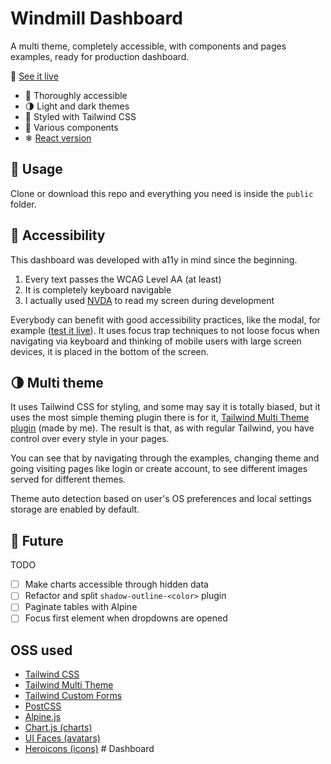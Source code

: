# Windmill Dashboard

A multi theme, completely accessible, with components and pages examples, ready for production dashboard.

🧪 [See it live](https://windmillui.com/dashboard-html)

- 🦮 Thoroughly accessible
- 🌗 Light and dark themes
- 💅 Styled with Tailwind CSS
- 🧩 Various components
- ❄ [React version](https://windmillui.com/dashboard-react)

## 🚀 Usage

Clone or download this repo and everything you need is inside the `public` folder.

## 🦮 Accessibility

This dashboard was developed with a11y in mind since the beginning.

1. Every text passes the WCAG Level AA (at least)
2. It is completely keyboard navigable
3. I actually used [NVDA](https://www.nvaccess.org/) to read my screen during development

Everybody can benefit with good accessibility practices, like the modal, for example ([test it live](https://windmill-dashboard.vercel.app/modals.html)). It uses focus trap techniques to not loose focus when navigating via keyboard and thinking of mobile users with large screen devices, it is placed in the bottom of the screen.

## 🌗 Multi theme

It uses Tailwind CSS for styling, and some may say it is totally biased, but it uses the most simple theming plugin there is for it, [Tailwind Multi Theme plugin](https://github.com/estevanmaito/tailwindcss-multi-theme#tailwind-css-multi-theme) (made by me). The result is that, as with regular Tailwind, you have control over every style in your pages.

You can see that by navigating through the examples, changing theme and going visiting pages like login or create account, to see different images served for different themes.

Theme auto detection based on user's OS preferences and local settings storage are enabled by default.

## 🔮 Future

TODO

- [ ] Make charts accessible through hidden data
- [ ] Refactor and split `shadow-outline-<color>` plugin
- [ ] Paginate tables with Alpine
- [ ] Focus first element when dropdowns are opened

## OSS used

- [Tailwind CSS](https://tailwindcss.com/)
- [Tailwind Multi Theme](https://github.com/estevanmaito/tailwindcss-multi-theme)
- [Tailwind Custom Forms](https://github.com/tailwindlabs/tailwindcss-custom-forms)
- [PostCSS](https://postcss.org/)
- [Alpine.js](https://github.com/alpinejs/alpine)
- [Chart.js (charts)](https://www.chartjs.org/)
- [UI Faces (avatars)](https://uifaces.co/)
- [Heroicons (icons)](https://heroicons.dev/)
#   D a s h b o a r d  
 